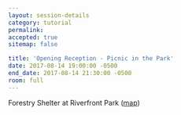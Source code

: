 ```yaml
---
layout: session-details
category: tutorial
permalink:
accepted: true
sitemap: false

title: 'Opening Reception - Picnic in the Park'
date: 2017-08-14 19:00:00 -0500
end_date: 2017-08-14 21:30:00 -0500
room: full
---
```

Forestry Shelter at Riverfront Park ([map](https://static.spokanecity.org/documents/riverfrontpark/information/rfp-map.pdf))
